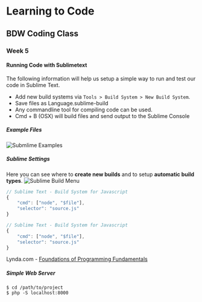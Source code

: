 # Learning to Code
## BDW Coding Class

### Week 5

#### Running Code with Sublimetext
The following information will help us setup a simple way to run and test our code in Sublime Text.

- Add new build systems via `Tools > Build System > New Build System`. 
- Save files as Language.sublime-build
- Any commandline tool for compiling code can be used.
- Cmd + B (OSX) will build files and send output to the Sublime Console



##### Example Files
![Submlime Examples](http://f.cl.ly/items/0a393Z2p1j1t1l042a3V/Screen%20Shot%202014-09-24%20at%2010.07.00%20AM.png)


##### Sublime Settings
Here you can see where to **create new builds** and to setup **automatic build types**.
![Sublime Build Menu](http://cl.ly/image/1c403E1f3u2N/Screen%20Shot%202014-09-24%20at%2010.09.30%20AM.png)


```javascript
// Sublime Text - Build System for Javascript
{
	"cmd": ["node", "$file"],
	"selector": "source.js"
}
```

```javascript
// Sublime Text - Build System for Javascript
{
	"cmd": ["node", "$file"],
	"selector": "source.js"
}
```


Lynda.com - [Foundations of Programming Fundamentals](http://www.lynda.com/JavaScript-tutorials/Foundations-of-Programming-Fundamentals/83603-2.html)


##### Simple Web Server
```
$ cd /path/to/project
$ php -S localhost:8000
```